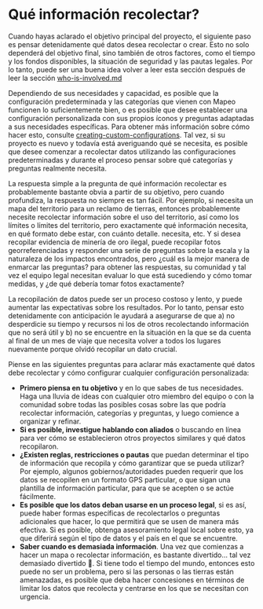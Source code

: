 # Qué información recolectar?

Cuando hayas aclarado el objetivo principal del proyecto, el siguiente paso es pensar detenidamente qué datos desea recolectar o crear. Esto no solo dependerá del objetivo final, sino también de otros factores, como el tiempo y los fondos disponibles, la situación de seguridad y las pautas legales. Por lo tanto, puede ser una buena idea volver a leer esta sección después de leer la sección [who-is-involved.md](../who-is-involved.md "mention")

Dependiendo de sus necesidades y capacidad, es posible que la configuración predeterminada y las categorías que vienen con Mapeo funcionen lo suficientemente bien, o es posible que desee establecer una configuración personalizada con sus propios íconos y preguntas adaptadas a sus necesidades específicas. Para obtener más información sobre cómo hacer esto, consulte [creating-custom-configurations](../../../customization-options/custom-configurations/creating-custom-configurations/ "mention"). Tal vez, si su proyecto es nuevo y todavía está averiguando qué se necesita, es posible que desee comenzar a recolectar datos utilizando las configuraciones predeterminadas y durante el proceso pensar sobre qué categorías y preguntas realmente necesita.&#x20;

La respuesta simple a la pregunta de qué información recolectar es probablemente bastante obvia a partir de su objetivo, pero cuando profundiza, la respuesta no siempre es tan fácil. Por ejemplo, si necesita un mapa del territorio para un reclamo de tierras, entonces probablemente necesite recolectar información sobre el uso del territorio, así como los límites o límites del territorio, pero exactamente qué información necesita, en qué formato debe estar, con cuánto detalle. necesita, etc. Y si desea recopilar evidencia de minería de oro ilegal, puede recopilar fotos georreferenciadas y responder una serie de preguntas sobre la escala y la naturaleza de los impactos encontrados, pero ¿cuál es la mejor manera de enmarcar las preguntas? para obtener las respuestas, su comunidad y tal vez el equipo legal necesitan evaluar lo que está sucediendo y cómo tomar medidas, y ¿de qué debería tomar fotos exactamente?&#x20;

La recopilación de datos puede ser un proceso costoso y lento, y puede aumentar las expectativas sobre los resultados. Por lo tanto, pensar esto detenidamente con anticipación le ayudará a asegurarse de que a) no desperdicie su tiempo y recursos ni los de otros recolectando información que no será útil y b) no se encuentre en la situación en la que se da cuenta al final de un mes de viaje que necesita volver a todos los lugares nuevamente porque olvidó recopilar un dato crucial.&#x20;

Piense en las siguientes preguntas para aclarar más exactamente qué datos debe recolectar y cómo configurar cualquier configuración personalizada:&#x20;

* **Primero piensa en tu objetivo** y en lo que sabes de tus necesidades. Haga una lluvia de ideas con cualquier otro miembro del equipo o con la comunidad sobre todas las posibles cosas sobre las que podría recolectar información, categorías y preguntas, y luego comience a organizar y refinar.
* **Si es posible, investigue hablando con aliados** o buscando en línea para ver cómo se establecieron otros proyectos similares y qué datos recopilaron.&#x20;
* **¿Existen reglas, restricciones o pautas** que puedan determinar el tipo de información que recopila y cómo garantizar que se pueda utilizar? Por ejemplo, algunos gobiernos/autoridades pueden requerir que los datos se recopilen en un formato GPS particular, o que sigan una plantilla de información particular, para que se acepten o se actúe fácilmente.&#x20;
* **Es posible que los datos deban usarse en un proceso legal**, si es así, puede haber formas específicas de recolectarlos o preguntas adicionales que hacer, lo que permitirá que se usen de manera más efectiva. Si es posible, obtenga asesoramiento legal local sobre esto, ya que diferirá según el tipo de datos y el país en el que se encuentre.&#x20;
* **Saber cuando es demasiada información**. Una vez que comienzas a hacer un mapa o recolectar información, es bastante divertido... tal vez demasiado divertido 🙂. Si tiene todo el tiempo del mundo, entonces esto puede no ser un problema, pero si las personas o las tierras están amenazadas, es posible que deba hacer concesiones en términos de limitar los datos que recolecta y centrarse en los que se necesitan con urgencia.
